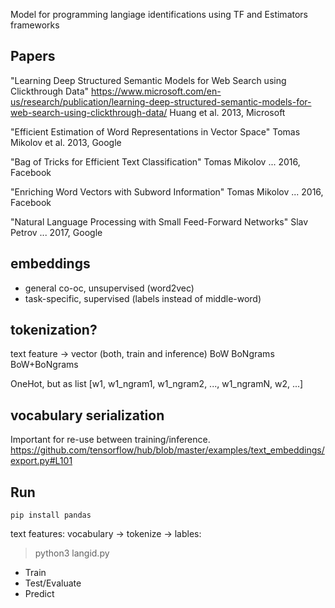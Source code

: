 Model for programming langiage identifications using TF and Estimators frameworks


## Papers

"Learning Deep Structured Semantic Models for Web Search using Clickthrough Data"
https://www.microsoft.com/en-us/research/publication/learning-deep-structured-semantic-models-for-web-search-using-clickthrough-data/
Huang et al. 2013, Microsoft

"Efficient Estimation of Word Representations in Vector Space"
Tomas Mikolov et al. 2013, Google


"Bag of Tricks for Efficient Text Classification"
Tomas Mikolov ... 2016, Facebook

"Enriching Word Vectors with Subword Information"
Tomas Mikolov ... 2016, Facebook

"Natural Language Processing with Small Feed-Forward Networks"
Slav Petrov ... 2017, Google



## embeddings
 - general co-oc, unsupervised (word2vec)
 - task-specific, supervised   (labels instead of middle-word)

## tokenization?
text feature -> vector (both, train and inference)
 BoW
 BoNgrams
 BoW+BoNgrams

OneHot, but as list [w1, w1_ngram1, w1_ngram2, ..., w1_ngramN, w2, ...]


## vocabulary serialization
Important for re-use between training/inference.
https://github.com/tensorflow/hub/blob/master/examples/text_embeddings/export.py#L101



## Run
```
pip install pandas
```

text features: vocabulary -> tokenize ->
lables:

> python3 langid.py

 - Train
 - Test/Evaluate
 - Predict
